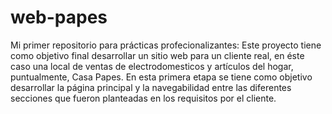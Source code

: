 # web-papes
Mi primer repositorio para prácticas profecionalizantes:
Este proyecto tiene como objetivo final desarrollar un sitio web para un cliente real, en éste caso una local de ventas de electrodomesticos y artículos del hogar, puntualmente, Casa Papes.
En esta primera etapa se tiene como objetivo desarrollar la página principal y la navegabilidad entre las diferentes secciones que fueron planteadas en los requisitos por el cliente.